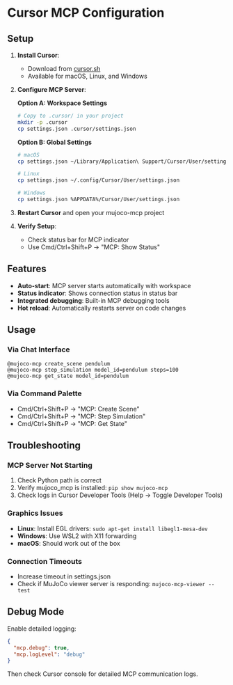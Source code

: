 # Cursor MCP Configuration

## Setup

1. **Install Cursor**:
   - Download from [cursor.sh](https://cursor.sh)
   - Available for macOS, Linux, and Windows

2. **Configure MCP Server**:
   
   **Option A: Workspace Settings**
   ```bash
   # Copy to .cursor/ in your project
   mkdir -p .cursor
   cp settings.json .cursor/settings.json
   ```
   
   **Option B: Global Settings**
   ```bash
   # macOS
   cp settings.json ~/Library/Application\ Support/Cursor/User/settings.json
   
   # Linux
   cp settings.json ~/.config/Cursor/User/settings.json
   
   # Windows
   cp settings.json %APPDATA%/Cursor/User/settings.json
   ```

3. **Restart Cursor** and open your mujoco-mcp project

4. **Verify Setup**:
   - Check status bar for MCP indicator
   - Use Cmd/Ctrl+Shift+P → "MCP: Show Status"

## Features

- **Auto-start**: MCP server starts automatically with workspace
- **Status indicator**: Shows connection status in status bar
- **Integrated debugging**: Built-in MCP debugging tools
- **Hot reload**: Automatically restarts server on code changes

## Usage

### Via Chat Interface
```
@mujoco-mcp create_scene pendulum
@mujoco-mcp step_simulation model_id=pendulum steps=100
@mujoco-mcp get_state model_id=pendulum
```

### Via Command Palette
- Cmd/Ctrl+Shift+P → "MCP: Create Scene"
- Cmd/Ctrl+Shift+P → "MCP: Step Simulation"
- Cmd/Ctrl+Shift+P → "MCP: Get State"

## Troubleshooting

### MCP Server Not Starting
1. Check Python path is correct
2. Verify mujoco_mcp is installed: `pip show mujoco-mcp`
3. Check logs in Cursor Developer Tools (Help → Toggle Developer Tools)

### Graphics Issues
- **Linux**: Install EGL drivers: `sudo apt-get install libegl1-mesa-dev`
- **Windows**: Use WSL2 with X11 forwarding
- **macOS**: Should work out of the box

### Connection Timeouts
- Increase timeout in settings.json
- Check if MuJoCo viewer server is responding: `mujoco-mcp-viewer --test`

## Debug Mode

Enable detailed logging:
```json
{
  "mcp.debug": true,
  "mcp.logLevel": "debug"
}
```

Then check Cursor console for detailed MCP communication logs.
